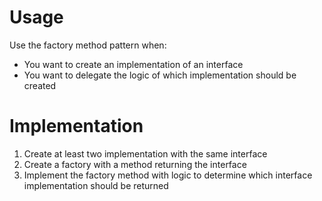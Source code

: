 # Usage
Use the factory method pattern when:
- You want to create an implementation of an interface
- You want to delegate the logic of which implementation should be created

# Implementation
1. Create at least two implementation with the same interface
3. Create a factory with a method returning the interface
4. Implement the factory method with logic to determine which interface implementation should be returned 
